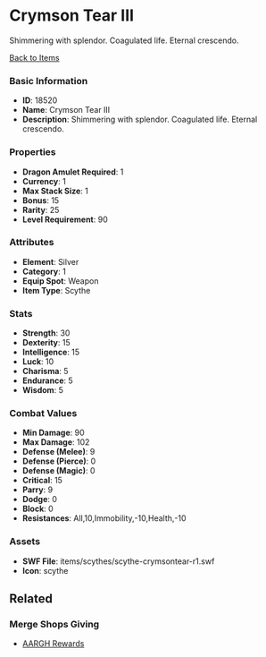 # Crymson Tear III

Shimmering with splendor.
Coagulated life.
Eternal crescendo.

[Back to Items](../items.md)

### Basic Information

- **ID**: 18520
- **Name**: Crymson Tear III
- **Description**: Shimmering with splendor.
Coagulated life.
Eternal crescendo.

### Properties

- **Dragon Amulet Required**: 1
- **Currency**: 1
- **Max Stack Size**: 1
- **Bonus**: 15
- **Rarity**: 25
- **Level Requirement**: 90

### Attributes

- **Element**: Silver
- **Category**: 1
- **Equip Spot**: Weapon
- **Item Type**: Scythe

### Stats

- **Strength**: 30
- **Dexterity**: 15
- **Intelligence**: 15
- **Luck**: 10
- **Charisma**: 5
- **Endurance**: 5
- **Wisdom**: 5

### Combat Values

- **Min Damage**: 90
- **Max Damage**: 102
- **Defense (Melee)**: 9
- **Defense (Pierce)**: 0
- **Defense (Magic)**: 0
- **Critical**: 15
- **Parry**: 9
- **Dodge**: 0
- **Block**: 0
- **Resistances**: All,10,Immobility,-10,Health,-10

### Assets

- **SWF File**: items/scythes/scythe-crymsontear-r1.swf
- **Icon**: scythe

## Related

### Merge Shops Giving

- [AARGH Rewards](../merge-shops/298-aargh-rewards.md)


